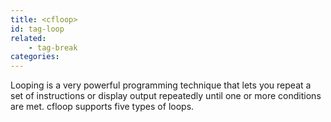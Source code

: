```yaml
---
title: <cfloop>
id: tag-loop
related:
    - tag-break
categories:
---
```


Looping is a very powerful programming technique that lets you repeat a set of instructions or
display output repeatedly until one or more conditions are met. cfloop supports five types of loops.
